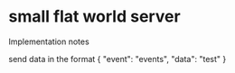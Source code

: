 # small flat world server

Implementation notes 

send data in the format
 { "event": "events", "data": "test" }